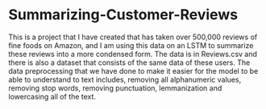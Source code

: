 # Summarizing-Customer-Reviews
This is a project that I have created that has taken over 500,000 reviews of fine foods on Amazon, and I am using this data on an LSTM to summarize these reviews into a more condensed form. The data is in Reviews.csv and there is also a dataset that consists of the same data of these users. The data preprocessing that we have done to make it easier for the model to be able to understand to text includes, removing all alphanumeric values, removing stop words, removing punctuation, lemmanization and lowercasing all of the text.

